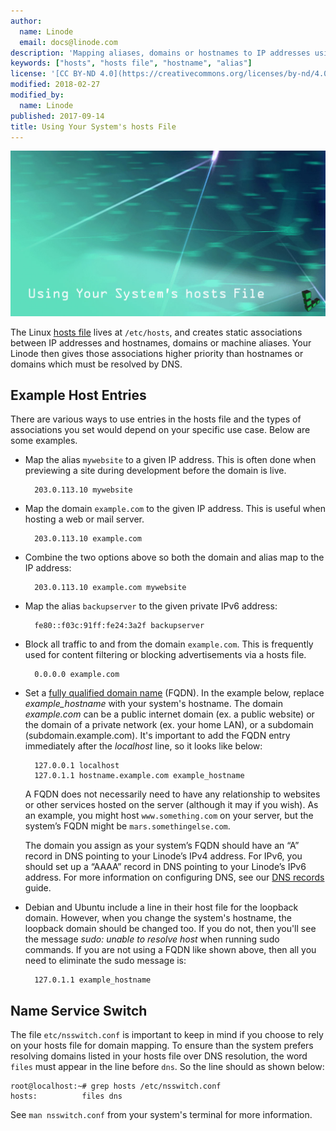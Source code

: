 ```yaml
---
author:
  name: Linode
  email: docs@linode.com
description: 'Mapping aliases, domains or hostnames to IP addresses using the system host file.'
keywords: ["hosts", "hosts file", "hostname", "alias"]
license: '[CC BY-ND 4.0](https://creativecommons.org/licenses/by-nd/4.0)'
modified: 2018-02-27
modified_by:
  name: Linode
published: 2017-09-14
title: Using Your System's hosts File
---
```


![Using Your System's Hosts File](/docs/assets/hosts-file/using-your-systems-hosts-files.jpg)

The Linux [hosts file](http://man7.org/linux/man-pages/man5/hosts.5.html) lives at `/etc/hosts`, and creates static associations between IP addresses and hostnames, domains or machine aliases. Your Linode then gives those associations higher priority than hostnames or domains which must be resolved by DNS.


## Example Host Entries

There are various ways to use entries in the hosts file and the types of associations you set would depend on your specific use case. Below are some examples.

- Map the alias `mywebsite` to a given IP address. This is often done when previewing a site during development before the domain is live.

        203.0.113.10 mywebsite

- Map the domain `example.com` to the given IP address. This is useful when hosting a web or mail server.

        203.0.113.10 example.com

- Combine the two options above so both the domain and alias map to the IP address:

        203.0.113.10 example.com mywebsite

- Map the alias `backupserver` to the given private IPv6 address:

        fe80::f03c:91ff:fe24:3a2f backupserver

- Block all traffic to and from the domain `example.com`. This is frequently used for content filtering or blocking advertisements via a hosts file.

        0.0.0.0 example.com

- Set a [fully qualified domain name](https://en.wikipedia.org/wiki/Fully_qualified_domain_name) (FQDN). In the example below, replace *example_hostname* with your system's hostname. The domain *example.com* can be a public internet domain (ex. a public website) or the domain of a private network (ex. your home LAN), or a subdomain (subdomain.example.com). It's important to add the FQDN entry immediately after the *localhost* line, so it looks like below:

        127.0.0.1 localhost
        127.0.1.1 hostname.example.com example_hostname

    A FQDN does not necessarily need to have any relationship to websites or other services hosted on the server (although it may if you wish). As an example, you might host `www.something.com` on your server, but the system’s FQDN might be `mars.somethingelse.com`.

    The domain you assign as your system’s FQDN should have an “A” record in DNS pointing to your Linode’s IPv4 address. For IPv6, you should set up a “AAAA” record in DNS pointing to your Linode’s IPv6 address. For more information on configuring DNS, see our [DNS records](/docs/networking/dns/dns-records-an-introduction) guide.

- Debian and Ubuntu include a line in their host file for the loopback domain. However, when you change the system's hostname, the loopback domain should be changed too. If you do not, then you'll see the message *sudo: unable to resolve host* when running sudo commands. If you are not using a FQDN like shown above, then all you need to eliminate the sudo message is:

        127.0.1.1 example_hostname

## Name Service Switch

The file `etc/nsswitch.conf` is important to keep in mind if you choose to rely on your hosts file for domain mapping. To ensure than the system prefers resolving domains listed in your hosts file over DNS resolution, the word `files` must appear in the line before `dns`. So the line should as shown below:

    root@localhost:~# grep hosts /etc/nsswitch.conf
    hosts:          files dns

See `man nsswitch.conf` from your system's terminal for more information.
